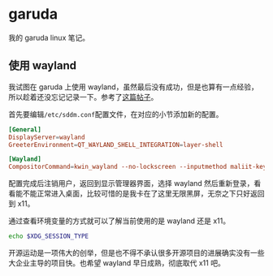 # garuda

我的 garuda linux 笔记。

## 使用 wayland

我试图在 garuda 上使用 wayland，虽然最后没有成功，但是也算有一点经验，所以趁着还没忘记记录一下。参考了[这篇帖子](https://forum.garudalinux.org/t/sddm-in-wayland/12568)。

首先要编辑`/etc/sddm.conf`配置文件，在对应的小节添加新的配置。

```conf
[General]
DisplayServer=wayland
GreeterEnvironment=QT_WAYLAND_SHELL_INTEGRATION=layer-shell

[Wayland]
CompositorCommand=kwin_wayland --no-lockscreen --inputmethod maliit-keyboard --width 1920 --height 1080
```

配置完成后注销用户，返回到显示管理器界面，选择 wayland 然后重新登录，看看能不能正常进入桌面，比较可惜的是我卡在了这里无限黑屏，无奈之下只好返回到 x11。

通过查看环境变量的方式就可以了解当前使用的是 wayland 还是 x11。

```sh
echo $XDG_SESSION_TYPE
```

开源运动是一项伟大的创举，但是也不得不承认很多开源项目的进展确实没有一些大企业主导的项目快。也希望 wayland 早日成熟，彻底取代 x11 吧。
